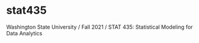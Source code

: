 # stat435
Washington State University / Fall 2021 / STAT 435: Statistical Modeling for Data Analytics
